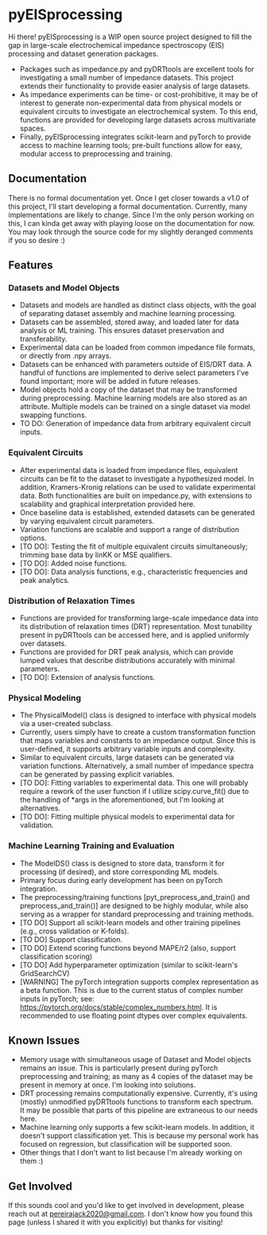# pyEISprocessing
Hi there! pyEISprocessing is a WIP open source project designed to fill the gap in large-scale electrochemical impedance spectroscopy (EIS) processing and dataset generation packages. 
- Packages such as impedance.py and pyDRTtools are excellent tools for investigating a small number of impedance datasets. This project extends their functionality to provide easier analysis of large datasets.
- As impedance experiments can be time- or cost-prohibitive, it may be of interest to generate non-experimental data from physical models or equivalent circuits to investigate an electrochemical system. To this end, functions are provided for developing large datasets across multivariate spaces.
- Finally, pyEISprocessing integrates scikit-learn and pyTorch to provide access to machine learning tools; pre-built functions allow for easy, modular access to preprocessing and training.
## Documentation
There is no formal documentation yet. Once I get closer towards a v1.0 of this project, I'll start developing a formal documentation. Currently, many implementations are likely to change. Since I'm the only person working on this, I can kinda get away with playing loose on the documentation for now. You may look through the source code for my slightly deranged comments if you so desire :)
## Features
### Datasets and Model Objects
- Datasets and models are handled as distinct class objects, with the goal of separating dataset assembly and machine learning processing.
- Datasets can be assembled, stored away, and loaded later for data analysis or ML training. This ensures dataset preservation and transferability.
- Experimental data can be loaded from common impedance file formats, or directly from .npy arrays. 
- Datasets can be enhanced with parameters outside of EIS/DRT data. A handful of functions are implemented to derive select parameters I've found important; more will be added in future releases.
- Model objects hold a copy of the dataset that may be transformed during preprocessing. Machine learning models are also stored as an attribute. Multiple models can be trained on a single dataset via model swapping functions.
- TO DO: Generation of impedance data from arbitrary equivalent circuit inputs.
### Equivalent Circuits
- After experimental data is loaded from impedance files, equivalent circuits can be fit to the dataset to investigate a hypothesized model. In addition, Kramers-Kronig relations can be used to validate experimental data. Both functionalities are built on impedance.py, with extensions to scalability and graphical interpretation provided here.
- Once baseline data is established, extended datasets can be generated by varying equivalent circuit parameters.
- Variation functions are scalable and support a range of distribution options.
- [TO DO]: Testing the fit of multiple equivalent circuits simultaneously; trimming base data by linKK or MSE qualifiers.
- [TO DO]: Added noise functions.
- [TO DO]: Data analysis functions, e.g., characteristic frequencies and peak analytics.
### Distribution of Relaxation Times
- Functions are provided for transforming large-scale impedance data into its distribution of relaxation times (DRT) representation. Most tunability present in pyDRTtools can be accessed here, and is applied uniformly over datasets.
- Functions are provided for DRT peak analysis, which can provide lumped values that describe distributions accurately with minimal parameters.
- [TO DO]: Extension of analysis functions.
### Physical Modeling
- The PhysicalModel() class is designed to interface with physical models via a user-created subclass.
- Currently, users simply have to create a custom transformation function that maps variables and constants to an impedance output. Since this is user-defined, it supports arbitrary variable inputs and complexity.
- Similar to equivalent circuits, large datasets can be generated via variation functions. Alternatively, a small number of impedance spectra can be generated by passing explicit variables.
- [TO DO]: Fitting variables to experimental data. This one will probably require a rework of the user function if I utilize scipy.curve_fit() due to the handling of *args in the aforementioned, but I'm looking at alternatives.
- [TO DO]: Fitting multiple physical models to experimental data for validation.
### Machine Learning Training and Evaluation
- The ModelDS() class is designed to store data, transform it for processing (if desired), and store corresponding ML models.
- Primary focus during early development has been on pyTorch integration.
- The preprocessing/training functions [pyt_preprocess_and_train() and preprocess_and_train()] are designed to be highly modular, while also serving as a wrapper for standard preprocessing and training methods.
- [TO DO] Support all scikit-learn models and other training pipelines (e.g., cross validation or K-folds).
- [TO DO] Support classification.
- [TO DO] Extend scoring functions beyond MAPE/r2 (also, support classification scoring)
- [TO DO] Add hyperparameter optimization (similar to scikit-learn's GridSearchCV)
- [WARNING] The pyTorch integration supports complex representation as a beta function. This is due to the current status of complex number inputs in pyTorch; see: https://pytorch.org/docs/stable/complex_numbers.html. It is recommended to use floating point dtypes over complex equivalents.
## Known Issues
- Memory usage with simultaneous usage of Dataset and Model objects remains an issue. This is particularly present during pyTorch preprocessing and training; as many as 4 copies of the dataset may be present in memory at once. I'm looking into solutions.
- DRT processing remains computationally expensive. Currently, it's using (mostly) unmodified pyDRTtools functions to transform each spectrum. It may be possible that parts of this pipeline are extraneous to our needs here.
- Machine learning only supports a few scikit-learn models. In addition, it doesn't support classification yet. This is because my personal work has focused on regression, but classification will be supported soon.
- Other things that I don't want to list because I'm already working on them :)
## Get Involved
If this sounds cool and you'd like to get involved in development, please reach out at pereirajack2020@gmail.com. I don't know how you found this page (unless I shared it with you explicitly) but thanks for visiting!
